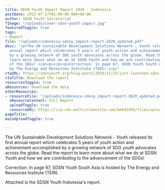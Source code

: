 ```yaml
---
title: SDSN Youth Impact Report 2020 - Indonesia
postDate: 2012-07-27T01:00:00.000+00:00
author: SDSN Youth Secretariat
fImage: "/uploads/cover-sdsn-youth-impact.jpg"
featuredToggle: true
tags:
- Report
file: "/uploads/indonesia-sdsny_impact-report-2020_updated.pdf"
desc: "<p>The UN Sustainable Development Solutions Network - Youth released its first
  annual report which celebrates 5 years of youth action and achievement accomplished
  by a growing network of SDG youth advocates across the globe. Read the report to
  learn more about what we do at SDSN Youth and how we are contributing to the advancement
  of the SDGs! </p><p></p><p>Correction: In page 67, SDSN Youth South Asia is hosted
  by The Energy and Resources Institute (TERI).</p>"
ctaURL: https://sdsnyouth.org/blog-posts/2020/11/25/just-launched-sdsn-youth-impact-report-2020
ctaTitle: Download the report
resourcesToggle: true
oResources: Download the data
otherResources:
- resourceFile: "/uploads/indonesia-sdsny_impact-report-2020_updated.pdf"
  oResourceContent: Full Report
  uploadToggle: true
  resourceURL: https://irp-cdn.multiscreensite.com/be6d1d56/files/uploaded/SDSN%202019%20networks%20report.pdf
pageTitle: ''
mainUploadToggle: true

---
```

The UN Sustainable Development Solutions Network - Youth released its first annual report which celebrates 5 years of youth action and achievement accomplished by a growing network of SDG youth advocates across the globe. Read the report to learn more about what we do at SDSN Youth and how we are contributing to the advancement of the SDGs! 

Correction: In page 67, SDSN Youth South Asia is hosted by The Energy and Resources Institute (TERI).

Attached is the SDSN Youth Indonesia's report.